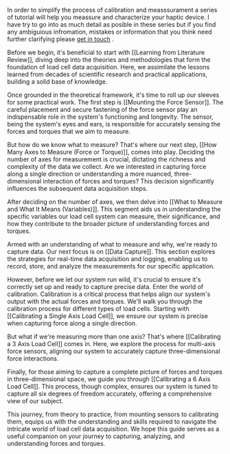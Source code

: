 In order to simplify the process of calibration and measssurament a series of tutorial will help you meassure and characterize your haptic device. I have try to go into as much detail as posible in these series but if you find any ambiguious infromation, mistakes or information that you think need further clarifying please [get in touch](mailto:telenaco@hotmail.com) .

Before we begin, it's beneficial to start with [[Learning from Literature Review]], diving deep into the theories and methodologies that form the foundation of load cell data acquisition. Here, we assimilate the lessons learned from decades of scientific research and practical applications, building a solid base of knowledge.

Once grounded in the theoretical framework, it's time to roll up our sleeves for some practical work. The first step is [[Mounting the Force Sensor]]. The careful placement and secure fastening of the force sensor play an indispensable role in the system's functioning and longevity. The sensor, being the system's eyes and ears, is responsible for accurately sensing the forces and torques that we aim to measure.

But how do we know what to measure? That's where our next step, [[How Many Axes to Measure (Force or Torque)]], comes into play. Deciding the number of axes for measurement is crucial, dictating the richness and complexity of the data we collect. Are we interested in capturing force along a single direction or understanding a more nuanced, three-dimensional interaction of forces and torques? This decision significantly influences the subsequent data acquisition steps.

After deciding on the number of axes, we then delve into [[What to Measure and What It Means (Variables)]]. This segment aids us in understanding the specific variables our load cell system can measure, their significance, and how they contribute to the broader picture of understanding forces and torques.

Armed with an understanding of what to measure and why, we're ready to capture data. Our next focus is on [[Data Capture]]. This section explores the strategies for real-time data acquisition and logging, enabling us to record, store, and analyze the measurements for our specific application.

However, before we let our system run wild, it's crucial to ensure it's correctly set up and ready to capture precise data. Enter the world of calibration. Calibration is a critical process that helps align our system's output with the actual forces and torques. We'll walk you through the calibration process for different types of load cells. Starting with [[Calibrating a Single Axis Load Cell]], we ensure our system is precise when capturing force along a single direction.

But what if we're measuring more than one axis? That's where [[Calibrating a 3 Axis Load Cell]] comes in. Here, we explore the process for multi-axis force sensors, aligning our system to accurately capture three-dimensional force interactions.

Finally, for those aiming to capture a complete picture of forces and torques in three-dimensional space, we guide you through [[Calibrating a 6 Axis Load Cell]]. This process, though complex, ensures our system is tuned to capture all six degrees of freedom accurately, offering a comprehensive view of our subject.

This journey, from theory to practice, from mounting sensors to calibrating them, equips us with the understanding and skills required to navigate the intricate world of load cell data acquisition. We hope this guide serves as a useful companion on your journey to capturing, analyzing, and understanding forces and torques.